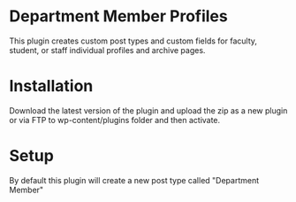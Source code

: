 Department Member Profiles
==================================

This plugin creates custom post types and custom fields for faculty, student, or staff individual profiles and archive pages. 

Installation
============

Download the latest version of the plugin and upload the zip as a new plugin or via FTP to wp-content/plugins folder and then activate. 

Setup
============

By default this plugin will create a new post type called "Department Member"